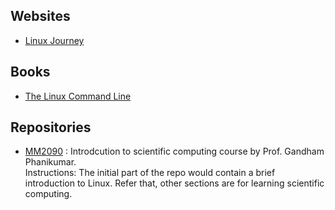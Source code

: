 ## Websites

- [Linux Journey](https://linuxjourney.com/)

## Books

- [The Linux Command Line](http://linuxcommand.org/tlcl.php)

## Repositories

- [MM2090](https://github.com/gphanikumar/MM2090?tab=readme-ov-file#ubuntu-linux-commands) : Introdcution to scientific computing course by Prof. Gandham Phanikumar. \
Instructions: The initial part of the repo would contain a brief introduction to Linux. Refer that, other sections are for learning scientific computing.

